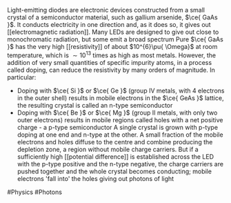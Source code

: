 Light-emitting diodes are electronic devices constructed from a small crystal of a semiconductor material, such as gallium arsenide, $\ce{ GaAs }$. It conducts electricity in one direction and, as it does so, it gives out [[electromagnetic radiation]].  Many LEDs are designed to give out close to monochromatic radiation, but some emit a broad spectrum
Pure $\ce{ GaAs }$ has the very high [[resistivity]] of about $10^{6}\pu{ \Omega}$ at room temperature, which is $\sim10^{13}$ times as high as most metals. However, the addition of very small quantities of specific impurity atoms, in a process called doping, can reduce the resistivity by many orders of magnitude. In particular:
- Doping with $\ce{ Si }$ or $\ce{ Ge }$ (group IV metals, with 4 electrons in the outer shell) results in mobile electrons in the $\ce{ GeAs }$ lattice, the resulting crystal is called an n-type semiconductor
- Doping with $\ce{ Be }$ or $\ce{ Mg }$ (group II metals, with only two outer electrons) results in mobile regions called holes with a net positive charge - a p-type semiconductor
A single crystal is grown with p-type doping at one end and n-type at the other. A small fraction of the mobile electrons and holes diffuse to the centre and combine producing the depletion zone, a region without mobile charge carriers. But if a sufficiently high [[potential difference]] is established across the LED with the p-type positive and the n-type negative, the charge carriers are pushed together and the whole crystal becomes conducting; mobile electrons 'fall into' the holes giving out photons of light

#Physics #Photons 